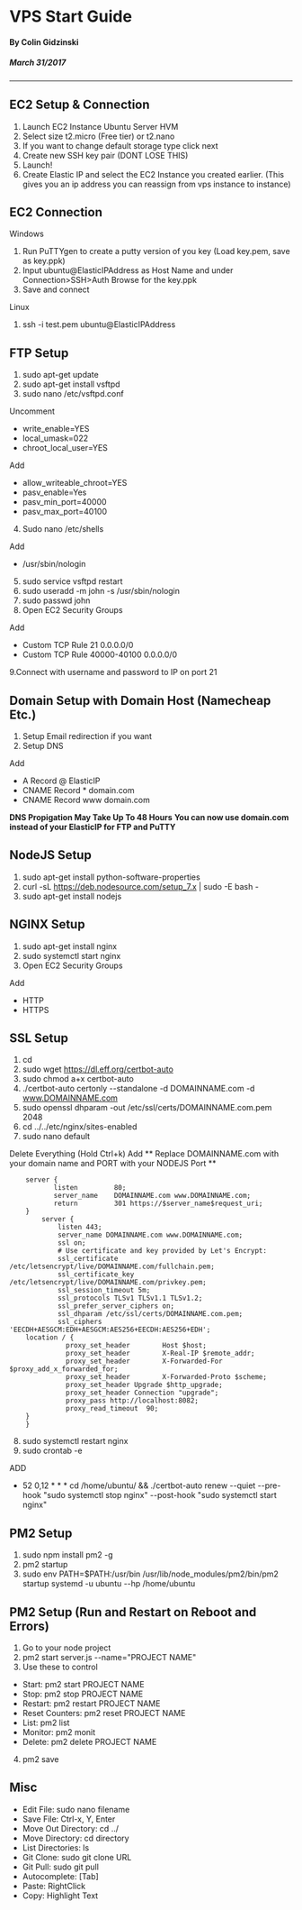 # VPS Start Guide
#### By Colin Gidzinski
##### March 31/2017
-------------------------------------------------------------------------------


EC2 Setup & Connection
--------------------------------
1. Launch EC2 Instance Ubuntu Server HVM
2. Select size t2.micro (Free tier) or t2.nano
3. If you want to change default storage type click next
4. Create new SSH key pair (DONT LOSE THIS)
5. Launch!
6. Create Elastic IP and select the EC2 Instance you created earlier. (This gives you an ip address you can reassign from vps instance to instance)


EC2 Connection
--------------------------------
Windows
1. Run PuTTYgen to create a putty version of you key (Load key.pem, save as key.ppk)
2. Input ubuntu@ElasticIPAddress as Host Name and under Connection>SSH>Auth Browse for the key.ppk
3. Save and connect

Linux
1. ssh -i test.pem ubuntu@ElasticIPAddress

FTP Setup
--------------------------------
1. sudo apt-get update 
2. sudo apt-get install vsftpd
3. sudo nano /etc/vsftpd.conf

Uncomment
* write_enable=YES
* local_umask=022 
* chroot_local_user=YES 

Add
* allow_writeable_chroot=YES
* pasv_enable=Yes
* pasv_min_port=40000
* pasv_max_port=40100

4. Sudo nano /etc/shells

Add
* /usr/sbin/nologin

5. sudo service vsftpd restart
6. sudo useradd -m john -s /usr/sbin/nologin
7. sudo passwd john
8. Open EC2 Security Groups

Add
* Custom TCP Rule 21 0.0.0.0/0
* Custom TCP Rule 40000-40100 0.0.0.0/0 

9.Connect with username and password to IP on port 21


Domain Setup with Domain Host (Namecheap Etc.)
--------------------------------
1. Setup Email redirection if you want
2. Setup DNS

Add
* A Record			@		ElasticIP
* CNAME Record		*		domain.com
* CNAME Record		www		domain.com

**DNS Propigation May Take Up To 48 Hours**
**You can now use domain.com instead of your ElasticIP for FTP and PuTTY**


NodeJS Setup
--------------------------------
1. sudo apt-get install python-software-properties
2. curl -sL https://deb.nodesource.com/setup_7.x | sudo -E bash -
3. sudo apt-get install nodejs


NGINX Setup
--------------------------------
1. sudo apt-get install nginx
2. sudo systemctl start nginx
3. Open EC2 Security Groups

Add
* HTTP
* HTTPS


SSL Setup
--------------------------------
1. cd
2. sudo wget https://dl.eff.org/certbot-auto
3. sudo chmod a+x certbot-auto
4. ./certbot-auto certonly --standalone -d DOMAINNAME.com -d www.DOMAINNAME.com
5. sudo openssl dhparam -out /etc/ssl/certs/DOMAINNAME.com.pem 2048
6. cd ../../etc/nginx/sites-enabled
7. sudo nano default

Delete Everything (Hold Ctrl+k)
Add ** Replace DOMAINNAME.com with your domain name and PORT with your NODEJS Port **
```nginx	
	server {
	       listen         80;
	       server_name    DOMAINNAME.com www.DOMAINNAME.com;
	       return         301 https://$server_name$request_uri;
	}
		server {
	        listen 443;
	        server_name DOMAINNAME.com www.DOMAINNAME.com;
	        ssl on;
	        # Use certificate and key provided by Let's Encrypt:
	        ssl_certificate /etc/letsencrypt/live/DOMAINNAME.com/fullchain.pem;
	        ssl_certificate_key /etc/letsencrypt/live/DOMAINNAME.com/privkey.pem;
	        ssl_session_timeout 5m;
	        ssl_protocols TLSv1 TLSv1.1 TLSv1.2;
	        ssl_prefer_server_ciphers on;
	        ssl_dhparam /etc/ssl/certs/DOMAINNAME.com.pem;
	        ssl_ciphers 'EECDH+AESGCM:EDH+AESGCM:AES256+EECDH:AES256+EDH';
	location / {
	          proxy_set_header        Host $host;
	          proxy_set_header        X-Real-IP $remote_addr;
	          proxy_set_header        X-Forwarded-For $proxy_add_x_forwarded_for;
	          proxy_set_header        X-Forwarded-Proto $scheme;
	          proxy_set_header Upgrade $http_upgrade;
	          proxy_set_header Connection "upgrade";
	          proxy_pass http://localhost:8082;
	          proxy_read_timeout  90;
	}
	}
```

8. sudo systemctl restart nginx
9. sudo crontab -e

ADD
* 52 0,12 * * * cd /home/ubuntu/ && ./certbot-auto renew --quiet --pre-hook "sudo systemctl stop nginx" --post-hook "sudo systemctl start nginx"


PM2 Setup
--------------------------------
1. sudo npm install pm2 -g
2. pm2 startup
3. sudo env PATH=$PATH:/usr/bin /usr/lib/node_modules/pm2/bin/pm2 startup systemd -u ubuntu --hp /home/ubuntu

PM2 Setup (Run and Restart on Reboot and Errors)
--------------------------------
1. Go to your node project
2. pm2 start server.js --name="PROJECT NAME"
3. Use these to control
* Start: pm2 start PROJECT NAME
* Stop: pm2 stop PROJECT NAME
* Restart: pm2 restart PROJECT NAME
* Reset Counters: pm2 reset PROJECT NAME
* List: pm2 list
* Monitor: pm2 monit
* Delete: pm2 delete PROJECT NAME

4. pm2 save


Misc
--------------------------------
* Edit File: sudo nano filename
* Save File: Ctrl-x, Y, Enter
* Move Out Directory: cd ../
* Move Directory: cd directory
* List Directories: ls
* Git Clone: sudo git clone URL
* Git Pull: sudo git pull
* Autocomplete: [Tab]
* Paste: RightClick
* Copy: Highlight Text